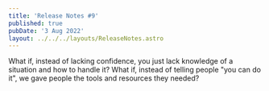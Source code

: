 ```yaml
---
title: 'Release Notes #9'
published: true
pubDate: '3 Aug 2022'
layout: ../../../layouts/ReleaseNotes.astro
---
```


What if, instead of lacking confidence, you just lack knowledge of a situation and how to handle it? What if, instead of telling people "you can do it", we gave people the tools and resources they needed?